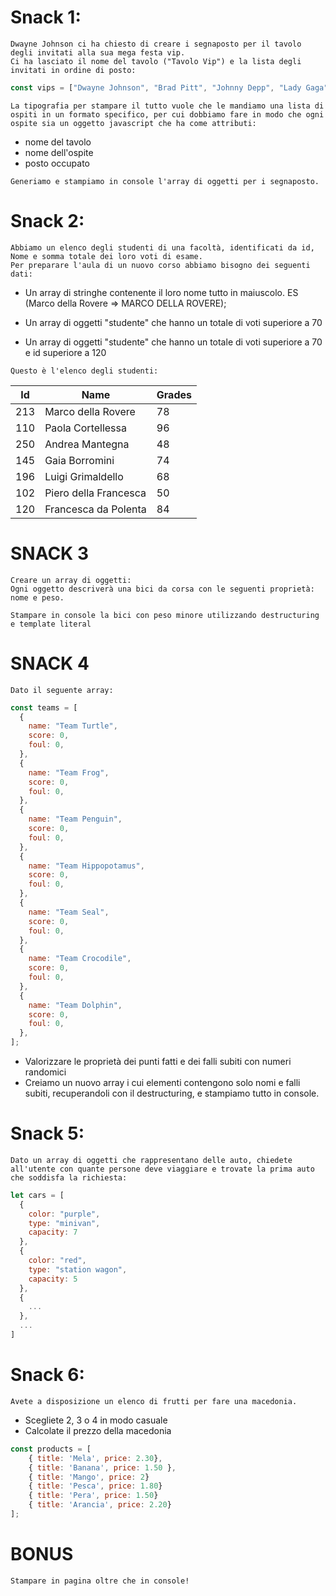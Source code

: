# Snack 1:

```
Dwayne Johnson ci ha chiesto di creare i segnaposto per il tavolo degli invitati alla sua mega festa vip.
Ci ha lasciato il nome del tavolo ("Tavolo Vip") e la lista degli invitati in ordine di posto:
```

```js
const vips = ["Dwayne Johnson", "Brad Pitt", "Johnny Depp", "Lady Gaga", "Cristiano Ronaldo", "Georgina Rodriguez", "Chiara Ferragni", "Fedez", "George Clooney", "Amal Clooney", "Maneskin"];
```

```
La tipografia per stampare il tutto vuole che le mandiamo una lista di ospiti in un formato specifico, per cui dobbiamo fare in modo che ogni ospite sia un oggetto javascript che ha come attributi:
```

- nome del tavolo
- nome dell'ospite
- posto occupato

```
Generiamo e stampiamo in console l'array di oggetti per i segnaposto.
```

# Snack 2:

```
Abbiamo un elenco degli studenti di una facoltà, identificati da id, Nome e somma totale dei loro voti di esame.
Per preparare l'aula di un nuovo corso abbiamo bisogno dei seguenti dati:
```

- Un array di stringhe contenente il loro nome tutto in maiuscolo. ES (Marco della Rovere => MARCO DELLA ROVERE);

- Un array di oggetti "studente" che hanno un totale di voti superiore a 70

- Un array di oggetti "studente" che hanno un totale di voti superiore a 70 e id superiore a 120

```
Questo è l'elenco degli studenti:
```

| Id  | Name                  | Grades |
| --- | --------------------- | ------ |
| 213 | Marco della Rovere    | 78     |
| 110 | Paola Cortellessa     | 96     |
| 250 | Andrea Mantegna       | 48     |
| 145 | Gaia Borromini        | 74     |
| 196 | Luigi Grimaldello     | 68     |
| 102 | Piero della Francesca | 50     |
| 120 | Francesca da Polenta  | 84     |

# SNACK 3

```
Creare un array di oggetti:
Ogni oggetto descriverà una bici da corsa con le seguenti proprietà: nome e peso.
```

```
Stampare in console la bici con peso minore utilizzando destructuring e template literal
```

# SNACK 4

```
Dato il seguente array:
```

```js
const teams = [
  {
    name: "Team Turtle",
    score: 0,
    foul: 0,
  },
  {
    name: "Team Frog",
    score: 0,
    foul: 0,
  },
  {
    name: "Team Penguin",
    score: 0,
    foul: 0,
  },
  {
    name: "Team Hippopotamus",
    score: 0,
    foul: 0,
  },
  {
    name: "Team Seal",
    score: 0,
    foul: 0,
  },
  {
    name: "Team Crocodile",
    score: 0,
    foul: 0,
  },
  {
    name: "Team Dolphin",
    score: 0,
    foul: 0,
  },
];
```

- Valorizzare le proprietà dei punti fatti e dei falli subiti con numeri randomici
- Creiamo un nuovo array i cui elementi contengono solo nomi e falli subiti, recuperandoli con il destructuring, e stampiamo tutto in console.

# Snack 5:

```
Dato un array di oggetti che rappresentano delle auto, chiedete all'utente con quante persone deve viaggiare e trovate la prima auto che soddisfa la richiesta:
```

```js
let cars = [
  {
    color: "purple",
    type: "minivan",
    capacity: 7
  },
  {
    color: "red",
    type: "station wagon",
    capacity: 5
  },
  {
    ...
  },
  ...
]
```

# Snack 6:

```
Avete a disposizione un elenco di frutti per fare una macedonia.
```

- Scegliete 2, 3 o 4 in modo casuale
- Calcolate il prezzo della macedonia

```js
const products = [
    { title: 'Mela', price: 2.30},
    { title: 'Banana', price: 1.50 },
    { title: 'Mango', price: 2}
    { title: 'Pesca', price: 1.80}
    { title: 'Pera', price: 1.50}
    { title: 'Arancia', price: 2.20}
];
```

# BONUS

```
Stampare in pagina oltre che in console!
```
